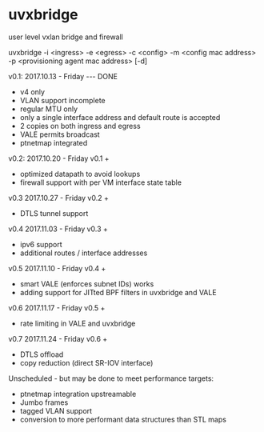 # uvxbridge
user level vxlan bridge and firewall

uvxbridge -i \<ingress\> -e \<egress\> -c \<config\> -m \<config mac address\> -p \<provisioning agent mac address\> [-d]

v0.1:
2017.10.13 - Friday --- DONE
- v4 only
- VLAN support incomplete
- regular MTU only
- only a single interface address and default route is accepted
- 2 copies on both ingress and egress
- VALE permits broadcast
- ptnetmap integrated

v0.2:
2017.10.20 - Friday
v0.1 +
 - optimized datapath to avoid lookups
 - firewall support with per VM interface state table

v0.3
2017.10.27 - Friday
v0.2 +
 - DTLS tunnel support

v0.4
2017.11.03 - Friday
v0.3 +
 - ipv6 support
 - additional routes / interface addresses

v0.5
2017.11.10 - Friday
v0.4 +
 - smart VALE (enforces subnet IDs) works
 - adding support for JITted BPF filters in uvxbridge and VALE

v0.6
2017.11.17 - Friday
v0.5 +
 - rate limiting in VALE and uvxbridge
 
 v0.7
2017.11.24 - Friday
v0.6 +
 - DTLS offload
 - copy reduction (direct SR-IOV interface)

Unscheduled - but may be done to meet performance targets:
 - ptnetmap integration upstreamable
 - Jumbo frames
 - tagged VLAN support
 - conversion to more performant data structures than STL maps
